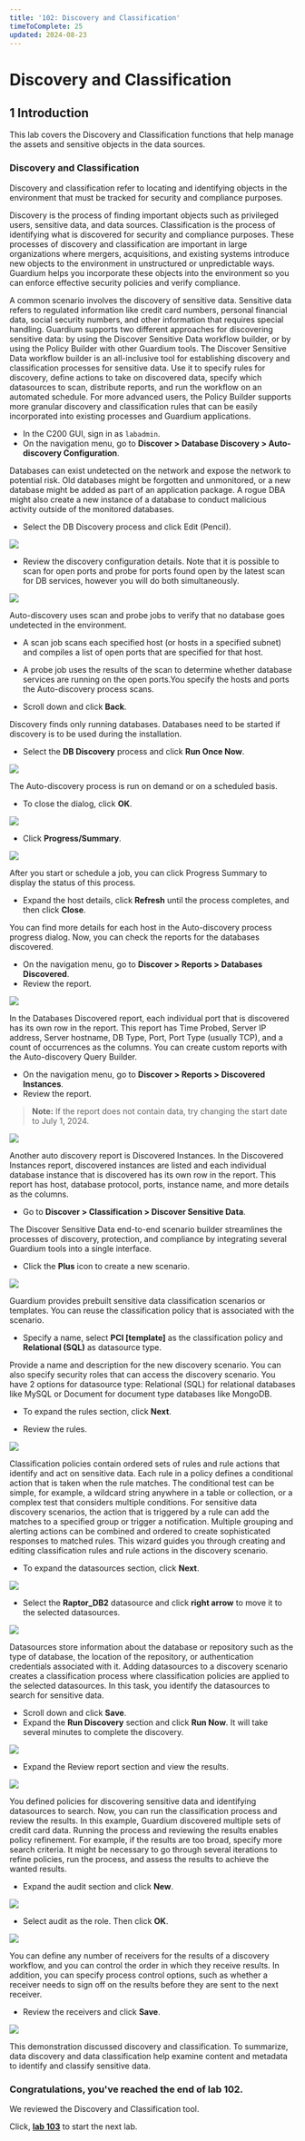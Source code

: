 ```yaml
---
title: '102: Discovery and Classification'
timeToComplete: 25
updated: 2024-08-23
---
```

# Discovery and Classification

## 1 Introduction

This lab covers the Discovery and Classification functions that help manage the assets and sensitive objects in the data sources.

### Discovery and Classification

Discovery and classification refer to locating and identifying objects in the environment that
must be tracked for security and compliance purposes.


Discovery is the process of finding important objects such as privileged users, sensitive
data, and data sources. Classification is the process of identifying what is discovered for
security and compliance purposes. These processes of discovery and classification are
important in large organizations where mergers, acquisitions, and existing systems
introduce new objects to the environment in unstructured or unpredictable ways. Guardium
helps you incorporate these objects into the environment so you can enforce effective
security policies and verify compliance.

A common scenario involves the discovery of sensitive data. Sensitive data refers to
regulated information like credit card numbers, personal financial data, social security
numbers, and other information that requires special handling. Guardium supports two
different approaches for discovering sensitive data: by using the Discover Sensitive Data
workflow builder, or by using the Policy Builder with other Guardium tools. The Discover
Sensitive Data workflow builder is an all-inclusive tool for establishing discovery and
classification processes for sensitive data. Use it to specify rules for discovery, define
actions to take on discovered data, specify which datasources to scan, distribute reports,
and run the workflow on an automated schedule. For more advanced users, the Policy
Builder supports more granular discovery and classification rules that can be easily
incorporated into existing processes and Guardium applications.


- In the C200 GUI, sign in as `labadmin`.
- On the navigation menu, go to **Discover > Database Discovery > Auto-discovery Configuration**.


Databases can exist undetected on the network and expose the network to potential risk.
Old databases might be forgotten and unmonitored, or a new database might be added as
part of an application package. A rogue DBA might also create a new instance of a
database to conduct malicious activity outside of the monitored databases.

- Select the DB Discovery process and click Edit (Pencil).

![](./images/102/image-01.webp)

- Review the discovery configuration details. Note that it is possible to scan for open ports and probe for ports found open by the latest scan for DB services, however you will do both simultaneously.

![](./images/102/image-02.webp)

Auto-discovery uses scan and probe jobs to verify that no database goes undetected in
the environment.

- A scan job scans each specified host (or hosts in a specified subnet) and compiles a list
of open ports that are specified for that host.
- A probe job uses the results of the scan to determine whether database services are
running on the open ports.You specify the hosts and ports the Auto-discovery process scans.

- Scroll down and click **Back**.

Discovery finds only running databases. Databases need to be started if discovery is to be
used during the installation.

- Select the **DB Discovery** process and click **Run Once Now**.

![](./images/102/image-03.webp)

The Auto-discovery process is run on demand or on a scheduled basis.


- To close the dialog, click **OK**.

![](./images/102/image-04.webp)

- Click **Progress/Summary**.

![](./images/102/image-05.webp)

After you start or schedule a job, you can click Progress Summary to display the status of
this process.

- Expand the host details, click **Refresh** until the process completes, and then click **Close**.


You can find more details for each host in the Auto-discovery process progress dialog.
Now, you can check the reports for the databases discovered.


- On the navigation menu, go to **Discover > Reports > Databases Discovered**.
- Review the report.

![](./images/102/image-06.webp)

In the Databases Discovered report, each individual port that is discovered has its own row
in the report. This report has Time Probed, Server IP address, Server hostname, DB Type,
Port, Port Type (usually TCP), and a count of occurrences as the columns.
You can create custom reports with the Auto-discovery Query Builder.


- On the navigation menu, go to **Discover > Reports > Discovered Instances**.
- Review the report. 
> **Note:** If the report does not contain data, try changing the start date to July 1, 2024.

![](./images/102/image-07.webp)

Another auto discovery report is Discovered Instances.
In the Discovered Instances report, discovered instances are listed and each individual
database instance that is discovered has its own row in the report. This report has host,
database protocol, ports, instance name, and more details as the columns.

- Go to **Discover > Classification > Discover Sensitive Data**.


The Discover Sensitive Data end-to-end scenario builder streamlines the processes of
discovery, protection, and compliance by integrating several Guardium tools into a single
interface.


- Click the **Plus** icon to create a new scenario.

![](./images/102/image-08.webp)

Guardium provides prebuilt sensitive data classification scenarios or templates. You can
reuse the classification policy that is associated with the scenario.

- Specify a name, select **PCI [template]** as the classification policy and **Relational (SQL)** as datasource type.


Provide a name and description for the new discovery scenario. You can also specify security roles that can access the discovery scenario. You have 2 options for datasource type: Relational (SQL) for relational databases like MySQL or Document for document type databases like MongoDB.

- To expand the rules section, click **Next**.

- Review the rules.

![](./images/102/image-09.webp)


Classification policies contain ordered sets of rules and rule actions that identify and act on sensitive data. Each rule in a policy defines a conditional action that is taken when the rule matches. The conditional test can be simple, for example, a wildcard string anywhere in a table or collection, or a complex test that considers multiple conditions. For sensitive data discovery scenarios, the action that is triggered by a rule can add the matches to a specified group or trigger a notification. Multiple grouping and alerting actions can be combined and ordered to create sophisticated responses to matched rules. This wizard guides you through creating and editing classification rules and rule actions in the discovery scenario.


- To expand the datasources section, click **Next**.

![](./images/102/image-010.webp)

- Select the **Raptor_DB2** datasource and click **right arrow** to move it to the selected datasources.

![](./images/102/image-011.webp)

Datasources store information about the database or repository such as the type of
database, the location of the repository, or authentication credentials associated with it.
Adding datasources to a discovery scenario creates a classification process where
classification policies are applied to the selected datasources.
In this task, you identify the datasources to search for sensitive data.


- Scroll down and click **Save**.
- Expand the **Run Discovery** section and click **Run Now**. It will take several minutes to complete the discovery.

![](./images/102/image-012.webp)

- Expand the Review report section and view the results.

![](./images/102/image-013.webp)

You defined policies for discovering sensitive data and identifying datasources to search.
Now, you can run the classification process and review the results.
In this example, Guardium discovered multiple sets of credit card data.
Running the process and reviewing the results enables policy refinement. For example, if
the results are too broad, specify more search criteria. It might be necessary to go through
several iterations to refine policies, run the process, and assess the results to achieve the
wanted results.



- Expand the audit section and click **New**.

![](./images/102/image-014.webp)

- Select audit as the role. Then click **OK**.

![](./images/102/image-015.webp)

You can define any number of receivers for the results of a discovery workflow, and you
can control the order in which they receive results. In addition, you can specify process
control options, such as whether a receiver needs to sign off on the results before they are
sent to the next receiver.


- Review the receivers and click **Save**.

![](./images/102/image-016.webp)

This demonstration discussed discovery and classification. To summarize, data discovery
and data classification help examine content and metadata to identify and classify sensitive
data.

### Congratulations, you've reached the end of lab 102.
We reviewed the Discovery and Classification tool.

Click, **[lab 103](/guardium/103)** to start the next lab.


